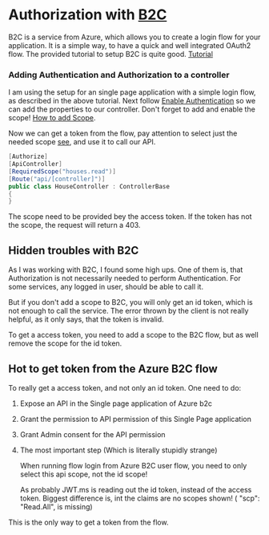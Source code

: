 # Authorization with [B2C](https://docs.microsoft.com/en-us/azure/active-directory-b2c/overview)

B2C is a service from Azure, which allows you to create a login flow for your application.
It is a simple way, to have a quick and well integrated OAuth2 flow.
The provided tutorial to setup B2C is quite good. [Tutorial](https://docs.microsoft.com/en-us/azure/active-directory-b2c/tutorial-create-tenant)

### Adding Authentication and Authorization to a controller

I am using the setup for an single page application with a simple login flow, as described in the above tutorial.
Next follow [Enable Authentication](https://learn.microsoft.com/en-us/azure/active-directory-b2c/enable-authentication-web-api?tabs=csharpclient)
so we can add the properties to our controller.
Don't forget to add and enable the scope! [How to add Scope](https://learn.microsoft.com/en-us/azure/active-directory-b2c/configure-authentication-sample-spa-app#step-22-configure-scopes).

Now we can get a token from the flow, pay attention to select just the needed scope [see](#hidden-troubles-with-b2c), and use it to call our API.
```csharp
[Authorize]
[ApiController]
[RequiredScope("houses.read")]
[Route("api/[controller]")]
public class HouseController : ControllerBase
{
}
```

The scope need to be provided bey the access token.
If the token has not the scope, the request will return a 403.

## Hidden troubles with B2C

As I was working with B2C, I found some high ups.
One of them is, that Authorization is not necessarily needed to perform Authentication.
For some services, any logged in user, should be able to call it.

But if you don't add a scope to B2C, you will only get an id token, which is not enough to call the service.
The error thrown by the client is not really helpful, as it only says, that the token is invalid.

To get a access token, you need to add a scope to the B2C flow, but as well remove the scope for the id token.

## Hot to get token from the Azure B2C flow

To really get a access token, and not only an id token.
One need to do:

1. Expose an API in the Single page application of Azure b2c
2. Grant the permission to API permission of this Single Page application
3. Grant Admin consent for the API permission
4. The most important step (Which is literally stupidly strange)

   When running flow login from Azure B2C user flow, you need to only select this api scope, not the id scope!

   As probably JWT.ms is reading out the id token, instead of the access token.
   Biggest difference is, int the claims are no scopes shown! ( "scp": "Read.All", is missing)


This is the only way to get a token from the flow.
